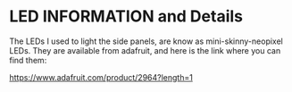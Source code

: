 # LED INFORMATION and Details

The LEDs I used to light the side panels, are know as mini-skinny-neopixel LEDs.  They are available from adafruit, and here is the link where you can find them:

https://www.adafruit.com/product/2964?length=1
